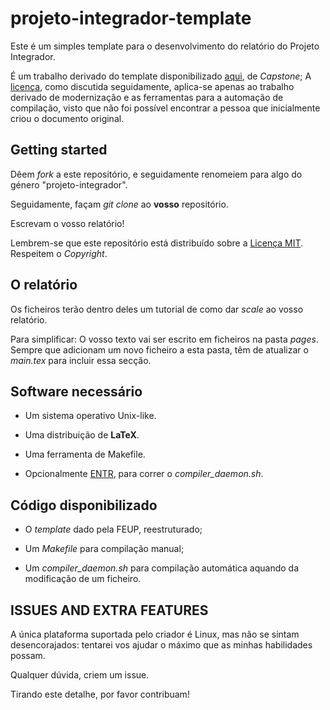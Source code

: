 # projeto-integrador-template

Este é um simples template para o desenvolvimento do relatório do Projeto Integrador.

É um trabalho derivado do template disponibilizado
[aqui](https://drive.google.com/file/d/14AW5-5RmkGqh-5GKhV6dv5vGCiDjC5ab/view?usp=sharing),
de *Capstone*;
A [licença](LICENSE), como discutida seguidamente, aplica-se apenas ao trabalho derivado
de modernização e as ferramentas para a automação de compilação,
visto que não foi possível encontrar a pessoa que inicialmente criou o documento original.

## Getting started
Dêem *fork* a este repositório, e seguidamente renomeiem para algo do género "projeto-integrador".

Seguidamente, façam *git clone* ao **vosso** repositório.

Escrevam o vosso relatório!

Lembrem-se que este repositório está distribuído sobre a [Licença MIT](LICENSE).
Respeitem o *Copyright*.

## O relatório
Os ficheiros terão dentro deles um tutorial de como dar *scale* ao vosso relatório.

Para simplificar: O vosso texto vai ser escrito em ficheiros na pasta *pages*. Sempre que adicionam
um novo ficheiro a esta pasta, têm de atualizar o *main.tex* para incluir essa secção.

## Software necessário
- Um sistema operativo Unix-like.

- Uma distribuição de **LaTeX**.

- Uma ferramenta de Makefile.

- Opcionalmente [ENTR](https://github.com/eradman/entr), para correr o *compiler_daemon.sh*.

## Código disponibilizado
- O *template* dado pela FEUP, reestruturado;

- Um *Makefile* para compilação manual;

- Um *compiler_daemon.sh* para compilação automática aquando da modificação de um ficheiro.


## ISSUES AND EXTRA FEATURES
A única plataforma suportada pelo criador é Linux, mas não se sintam desencorajados:
tentarei vos ajudar o máximo que as minhas habilidades possam. 

Qualquer dúvida, criem um issue.

Tirando este detalhe, por favor contribuam!
